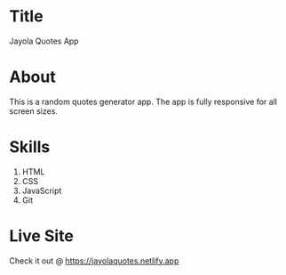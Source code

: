 # Title
Jayola Quotes App

# About
This is a random quotes generator app.
The app is fully responsive for all screen sizes.

# Skills
1. HTML
2. CSS 
3. JavaScript
4. Git

# Live Site
Check it out @ https://jayolaquotes.netlify.app
